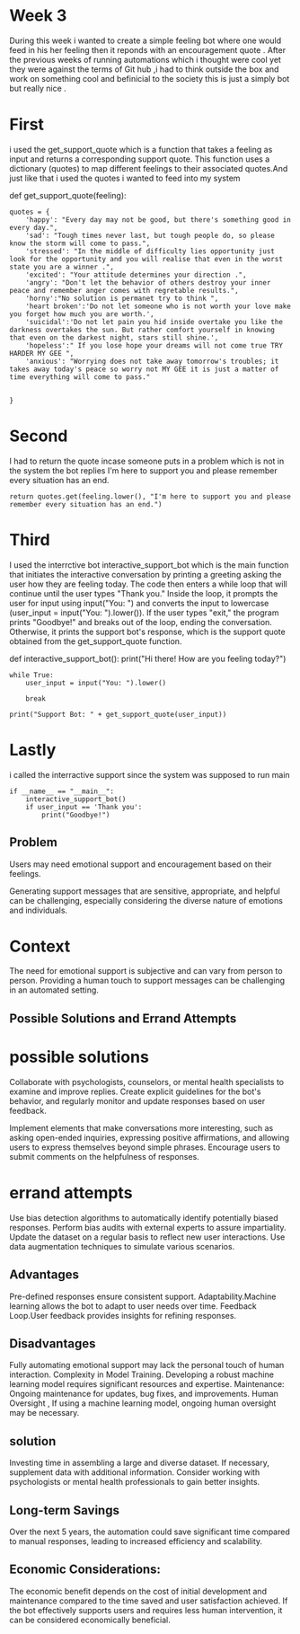 # Week 3 
During this week i wanted to create a simple feeling bot where one would feed in his her feeling then it reponds with an encouragement quote . After the previous weeks of running 
automations which i thought were cool yet they  were against the terms of Git hub ,i had to think outside the box and work on something cool and befinicial to the society this is just 
a simply bot but really nice . 
# First 

i used the get_support_quote  which is a function that takes a feeling as input and returns a corresponding support quote. 
This function uses a dictionary (quotes) to map different feelings to their associated quotes.And just like that i used the quotes i wanted to feed into my system

def get_support_quote(feeling):
    
    quotes = {
        'happy': "Every day may not be good, but there's something good in every day.",
        'sad': "Tough times never last, but tough people do, so please know the storm will come to pass.",
        'stressed': "In the middle of difficulty lies opportunity just look for the opportunity and you will realise that even in the worst state you are a winner .",
        'excited': "Your attitude determines your direction .",
        'angry': "Don't let the behavior of others destroy your inner peace and remember anger comes with regretable results.",
        'horny':"No solution is permanet try to think ",
        'heart broken':'Do not let someone who is not worth your love make you forget how much you are worth.',
        'suicidal':'Do not let pain you hid inside overtake you like the darkness overtakes the sun. But rather comfort yourself in knowing that even on the darkest night, stars still shine.',
        'hopeless':" If you lose hope your dreams will not come true TRY HARDER MY GEE ",
        'anxious': "Worrying does not take away tomorrow's troubles; it takes away today's peace so worry not MY GEE it is just a matter of time everything will come to pass."

        
    }
# Second
I had to return the quote incase someone puts in a problem which is not in the system the bot replies I'm here to support you and please remember every situation has an end.

    return quotes.get(feeling.lower(), "I'm here to support you and please remember every situation has an end.")
    
# Third 

I used the interrctive bot interactive_support_bot which is the main function that initiates the interactive conversation by printing a greeting asking the user how they are feeling today.
The code then enters a while loop that will continue until the user types "Thank you."
Inside the loop, it prompts the user for input using input("You: ") and converts the input to lowercase (user_input = input("You: ").lower()).
If the user types "exit," the program prints "Goodbye!" and breaks out of the loop, ending the conversation.
Otherwise, it prints the support bot's response, which is the support quote obtained from the get_support_quote function.

def interactive_support_bot():
    print("Hi there! How are you feeling today?")

    while True:
        user_input = input("You: ").lower()

        break

    print("Support Bot: " + get_support_quote(user_input))
    
# Lastly 
i called the interractive support since the system was supposed to run main

    if __name__ == "__main__":
        interactive_support_bot()
        if user_input == 'Thank you':
            print("Goodbye!")

## Problem

Users may need emotional support and encouragement based on their feelings.

Generating support messages that are sensitive, appropriate, and helpful can be challenging, especially considering the diverse nature of emotions and individuals.

# Context
The need for emotional support is subjective and can vary from person to person.
Providing a human touch to support messages can be challenging in an automated setting.

## Possible Solutions and Errand Attempts
# possible solutions

Collaborate with psychologists, counselors, or mental health specialists to examine and improve replies. Create explicit guidelines for the bot's behavior, and regularly monitor and update responses based on user feedback.

Implement elements that make conversations more interesting, such as asking open-ended inquiries, expressing positive affirmations, and allowing users to express themselves beyond simple phrases. Encourage users to submit comments on the helpfulness of responses.

 # errand attempts
 Use bias detection algorithms to automatically identify potentially biased responses. Perform bias audits with external experts to assure impartiality. 
 Update the dataset on a regular basis to reflect new user interactions. Use data augmentation techniques to simulate various scenarios.  
 ## Advantages
Pre-defined responses ensure consistent support.
Adaptability.Machine learning allows the bot to adapt to user needs over time.
Feedback Loop.User feedback provides insights for refining responses.

## Disadvantages
Fully automating emotional support may lack the personal touch of human interaction.
Complexity in  Model Training. Developing a robust machine learning model requires significant resources and expertise.
Maintenance: Ongoing maintenance for updates, bug fixes, and improvements.
Human Oversight , If using a machine learning model, ongoing human oversight may be necessary.
## solution 
Investing time in assembling a large and diverse dataset. If necessary, supplement data with additional information. Consider working with psychologists or mental health professionals to gain better insights.

## Long-term Savings
Over the next 5 years, the automation could save significant time compared to manual responses, leading to increased efficiency and scalability.

 ## Economic Considerations:

The economic benefit depends on the cost of initial development and maintenance compared to the time saved and user satisfaction achieved. If the bot effectively supports users and requires less human intervention, it can be considered economically beneficial.

            
